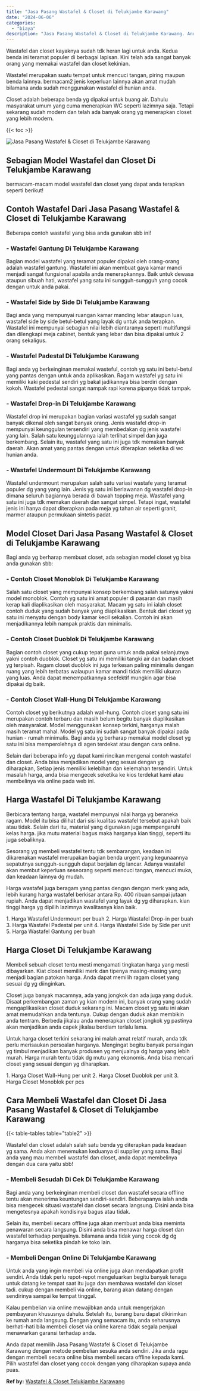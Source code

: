 ```yaml
---
title: "Jasa Pasang Wastafel & Closet di Telukjambe Karawang"
date: "2024-06-06"
categories: 
  - "biaya"
description: "Jasa Pasang Wastafel & Closet di Telukjambe Karawang. Anda dapat memilih Jasa Pasang Wastafel & Closet di Telukjambe Karawang dengan metode pembelian sesuka..."
---
```


Wastafel dan closet kayaknya sudah tdk heran lagi untuk anda. Kedua benda ini teramat populer di berbagai lapisan. Kini telah ada sangat banyak orang yang memakai wastafel dan closet kekinian.

Wastafel merupakan suatu tempat untuk mencuci tangan, piring maupun benda lainnya. bermacam2 jenis keperluan lainnya akan amat mudah bilamana anda sudah menggunakan wastafel di hunian anda.

Closet adalah beberapa benda yg dipakai untuk buang air. Dahulu masyarakat umum yang cuma menerapkan WC seperti lazimnya saja. Tetapi sekarang sudah modern dan telah ada banyak orang yg menerapkan closet yang lebih modern.

{{< toc >}}

![Jasa Pasang Wastafel & Closet di Telukjambe Karawang](/images/wastafel-closet-murah22.png)

## Sebagian Model Wastafel dan Closet Di Telukjambe Karawang

bermacam-macam model wastafel dan closet yang dapat anda terapkan seperti berikut!

## Contoh Wastafel Dari Jasa Pasang Wastafel & Closet di Telukjambe Karawang

Beberapa contoh wastafel yang bisa anda gunakan sbb ini!

### \- Wastafel Gantung Di Telukjambe Karawang

Bagian model wastafel yang teramat populer dipakai oleh orang-orang adalah wastafel gantung. Wastafel ini akan membuat gaya kamar mandi menjadi sangat fungsional apabila anda menerapkannya. Baik untuk dewasa ataupun sibuah hati, wastafel yang satu ini sungguh-sungguh yang cocok dengan untuk anda pakai.

### \- Wastafel Side by Side Di Telukjambe Karawang

Bagi anda yang mempunyai ruangan kamar manding lebar ataupun luas, wastafel side by side betul-betul yang layak dg untuk anda terapkan. Wastafel ini mempunyai sebagian nilai lebih diantaranya seperti multifungsi dan dilengkapi meja cabinet, bentuk yang lebar dan bisa dipakai untuk 2 orang sekaligus.

### \- Wastafel Padestal Di Telukjambe Karawang

Bagi anda yg berkeinginan memakai wasteful, contoh yg satu ini betul-betul yang pantas dengan untuk anda aplikasikan. Ragam wastafel yg satu ini memiliki kaki pedestal sendiri yg bakal jadikannya bisa berdiri dengan kokoh. Wastafel pedestal sangat nampak rapi karena pipanya tidak tampak.

### \- Wastafel Drop-in Di Telukjambe Karawang

Wastafel drop ini merupakan bagian variasi wastafel yg sudah sangat banyak dikenal oleh sangat banyak orang. Jenis wastafel drop-in mempunyai keunggulan tersendiri yang membedakan dg jenis wastafel yang lain. Salah satu keunggulannya ialah terlihat simpel dan juga berkembang. Selain itu, wastafel yang satu ini juga tdk memakan banyak daerah. Akan amat yang pantas dengan untuk diterapkan seketika di wc hunian anda.

### \- Wastafel Undermount Di Telukjambe Karawang

Wastafel undermount merupakan salah satu variasi wastafe yang teramat populer dg yang yang lain. Jenis yg satu ini berlawanan dg wastafel drop-in dimana seluruh bagiannya berada di bawah topping meja. Wastafel yang satu ini juga tdk memakan daerah dan sangat simpel. Tetapi ingat, wastafel jenis ini hanya dapat diterapkan pada meja yg tahan air seperti granit, marmer ataupun permukaan sintetis padat.

## Model Closet Dari Jasa Pasang Wastafel & Closet di Telukjambe Karawang

Bagi anda yg berharap membuat closet, ada sebagian model closet yg bisa anda gunakan sbb:

### \- Contoh Closet Monoblok Di Telukjambe Karawang

Salah satu closet yang mempunyai konsep berkembang salah satunya yakni model monoblok. Contoh yg satu ini amat populer di pasaran dan masih kerap kali diaplikasikan oleh masyarakat. Macam yg satu ini ialah closet contoh duduk yang sudah banyak yang diaplikasikan. Bentuk dari closet yg satu ini menyatu dengan body kamar kecil sekalian. Contoh ini akan menjadikannya lebih nampak praktis dan minimalis.

### \- Contoh Closet Duoblok Di Telukjambe Karawang

Bagian contoh closet yang cukup tepat guna untuk anda pakai selanjutnya yakni contoh duoblok. Closet yg satu ini memiliki tangki air dan badan closet yg terpisah. Ragam closet duoblok ini juga terkesan paling minimalis dengan ruang yang lebih terbatas walaupun kamar mandi tidak memiliki ukuran yang luas. Anda dapat menempatkannya seefektif mungkin agar bisa dipakai dg baik.

### \- Contoh Closet Wall-Hung Di Telukjambe Karawang

Contoh closet yg berikutnya adalah wall-hung. Contoh closet yang satu ini merupakan contoh terbaru dan masih belum begitu banyak diaplikasikan oleh masyarakat. Model menggunakan konsep terkini, harganya malah masih teramat mahal. Model yg satu ini sudah sangat banyak dipakai pada hunian - rumah minimalis. Bagi anda yg berharap memakai model closet yg satu ini bisa memperolehnya di agen terdekat atau dengan cara online.

Selain dari beberapa info yg dapat kami rincikan mengenai contoh wastafel dan closet. Anda bisa menjadikan model yang sesuai dengan yg diharapkan, Setiap jenis memiliki kelebihan dan kelemahan tersendiri. Untuk masalah harga, anda bisa mengecek seketika ke kios terdekat kami atau membelinya via online pada web ini.

## Harga Wastafel Di Telukjambe Karawang

Berbicara tentang harga, wastafel mempunyai nilai harga yg beraneka ragam. Model itu bisa dilihat dari sisi kualitas wastafel tersebut apakah baik atau tidak. Selain dari itu, material yang digunakan juga mempengaruhi kelas harga. jika mutu material bagus maka harganya kian tinggi, seperti itu juga sebaliknya.

Sesorang yg membeli wastafel tentu tdk sembarangan, keadaan ini dikarenakan wastafel merupakan bagian benda urgent yang kegunaannya sepatutnya sungguh-sungguh dapat berjalan dg lancar. Adanya wastafel akan membut keperluan seseorang seperti mencuci tangan, mencuci muka, dan keadaan lainnya dg mudah.

Harga wastafel juga beragam yang pantas dengan dengan merk yang ada, lebih kurang harga wastafel berkisar antara Rp. 400 ribuan sampai jutaan rupiah. Anda dapat menjadikan wastafel yang layak dg yg diharapkan. kian tinggi harga yg dipilih lazimnya kwalitasnya kian baik.

1\. Harga Wastafel Undermount per buah 2. Harga Wastafel Drop-in per buah 3. Harga Wastafel Padestal per unit 4. Harga Wastafel Side by Side per unit 5. Harga Wastafel Gantung per buah

## Harga Closet Di Telukjambe Karawang

Membeli sebuah closet tentu mesti mengamati tingkatan harga yang mesti dibayarkan. Kiat closet memiliki merk dan tipenya masing-masing yang menjadi bagian patokan harga. Anda dapat memilih ragam closet yang sesuai dg yg diinginkan.

Closet juga banyak macamnya, ada yang jongkok dan ada juga yang duduk. Disaat perkembangan zaman yg kian modern ini, banyak orang yang sudah mengaplikasikan closet duduk sekarang ini. Macam closet yg satu ini akan amat memudahkan anda tentunya. Cukup dengan duduk akan membikin anda tentram. Berbeda jikalau anda menerapkan closet jongkok yg pastinya akan menjadikan anda capek jikalau berdiam terlalu lama.

Untuk harga closet terkini sekarang ini malah amat relatif murah, anda tdk perlu merisaukan persoalan harganya. Mengingat begitu banyak persaingan yg timbul menjadikan banyak produsen yg menjualnya dg harga yang lebih murah. Harga murah tentu tidak dg mutu yang ekonomis. Anda bisa mencari closet yang sesuai dengan yg diharapkan.

1\. Harga Closet Wall-Hung per unit 2. Harga Closet Duoblok per unit 3. Harga Closet Monoblok per pcs

## Cara Membeli Wastafel dan Closet Di Jasa Pasang Wastafel & Closet di Telukjambe Karawang

{{< table-tables table="table2" >}}

Wastafel dan closet adalah salah satu benda yg diterapkan pada keadaan yg sama. Anda akan menemukan keduanya di supplier yang sama. Bagi anda yang mau membeli wastafel dan closet, anda dapat membelinya dengan dua cara yaitu sbb!

### \- Membeli Sesudah Di Cek Di Telukjambe Karawang

Bagi anda yang berkeinginan membeli closet dan wastafel secara offline tentu akan menerima keuntungan sendiri-sendiri. Beberapanya ialah anda bisa mengecek situasi wastafel dan closet secara langsung. Disini anda bisa mengetesnya apakah kondisinya bagus atau tidak.

Selain itu, membeli secara offline juga akan membuat anda bisa meminta penawaran secara langsung. Disini anda bisa menawar harga closet dan wastafel terhadap penjualnya. bilamana anda tidak yang cocok dg dg harganya bisa seketika pindah ke toko lain.

### \- Membeli Dengan Online Di Telukjambe Karawang

Untuk anda yang ingin membeli via online juga akan mendapatkan profit sendiri. Anda tidak perlu repot-repot mengeluarkan begitu banyak tenaga untuk datang ke tempat saat itu juga dan membawa wastafel dan kloset tadi. cukup dengan membeli via online, barang akan datang dengan sendirinya sampai ke tempat tinggal.

Kalau pembelian via online mewajibkan anda untuk mengerjakan pembayaran khususnya dahulu. Setelah itu, barang baru dapat dikirimkan ke rumah anda langsung. Dengan yang semacam itu, anda seharusnya berhati-hati bila membeli closet via online karena tidak segala penjual menawarkan garansi terhadap anda.

Anda dapat memilih Jasa Pasang Wastafel & Closet di Telukjambe Karawang dengan metode pembelian sesuka anda sendiri. Jika anda ragu dengan membeli secara online bisa membeli secara offline kepada kami. Pilih wastafel dan closet yang cocok dengan yang diharapkan supaya anda puas.

**Ref by:** [Wastafel & Closet Telukjambe Karawang](https://id.wikipedia.org/wiki/Wastafel)
